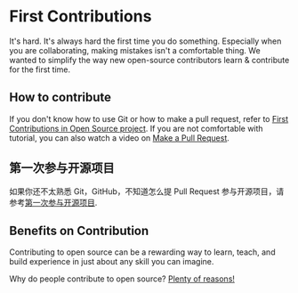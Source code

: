 # First Contributions
It's hard. It's always hard the first time you do something. Especially when you are collaborating, making mistakes isn't a comfortable thing. We wanted to simplify the way new open-source contributors learn & contribute for the first time.

## How to contribute
If you don't know how to use Git or how to make a pull request, refer to [First Contributions in Open Source project](https://github.com/firstcontributions/first-contributions).
If you are not comfortable with tutorial, you can also watch a video on [Make a Pull Request](http://makeapullrequest.com/).

## 第一次参与开源项目
如果你还不太熟悉 Git，GitHub，不知道怎么提 Pull Request 参与开源项目，请参考[第一次参与开源项目](https://github.com/firstcontributions/first-contributions/blob/master/translations/README.chs.md).

## Benefits on Contribution
Contributing to open source can be a rewarding way to learn, teach, and build experience in just about any skill you can imagine.

Why do people contribute to open source? [Plenty of reasons!](https://opensource.guide/how-to-contribute/) 